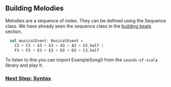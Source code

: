## Building Melodies

Melodies are a sequence of notes. They can be defined using the Sequence class. We have already seen the sequence class in the [building beats](../music-dsl/building-beats.md) section.


```scala 3
  val musicalEvent: MusicalEvent =
    C3 + C3 + G3 + G3 + A3 + A3 + G3.half |
    F3 + F3 + E3 + E3 + D3 + D3 + C3.half
```

To listen to this you can import ExampleSong0 from the `sounds-of-scala` library and play it.

### [Next Step: Syntax](../music-dsl/syntax.md)
